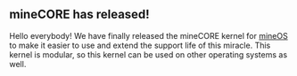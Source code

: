 ## mineCORE has released!
Hello everybody! We have finally released the mineCORE kernel for [mineOS](https://github.com/vberezinbadger/mineOS) to make it easier to use and extend the support life of this miracle. This kernel is modular, so this kernel can be used on other operating systems as well.
